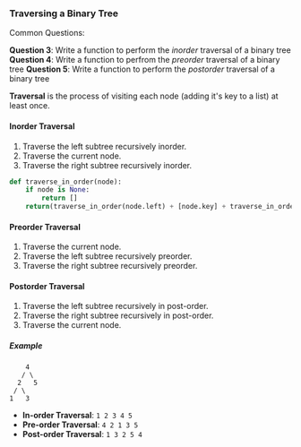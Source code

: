 ### Traversing a Binary Tree
Common Questions:

**Question 3**: Write a function to perform the *inorder* traversal of a binary tree
**Question 4**: Write a function to perfrom the *preorder* traversal of a binary tree
**Question 5**: Write a function to perform the *postorder* traversal of a binary tree

**Traversal** is the process of visiting each node (adding it's key to a list) at least once.

#### Inorder Traversal
1. Traverse the left subtree recursively inorder.
2. Traverse the current node.
3. Traverse the right subtree recursively inorder.

```python
def traverse_in_order(node):
    if node is None:
        return []
    return(traverse_in_order(node.left) + [node.key] + traverse_in_order(node.right))
```

#### Preorder Traversal
1. Traverse the current node.
2. Traverse the left subtree recursively preorder.
3. Traverse the right subtree recursively preorder.

#### Postorder Traversal
1. Traverse the left subtree recursively in post-order.
2. Traverse the right subtree recursively in post-order.
3. Traverse the current node.

##### Example
        4
       / \
      2   5
     / \
    1   3
- **In-order Traversal**: `1 2 3 4 5`
- **Pre-order Traversal**: `4 2 1 3 5`
- **Post-order Traversal**: `1 3 2 5 4`